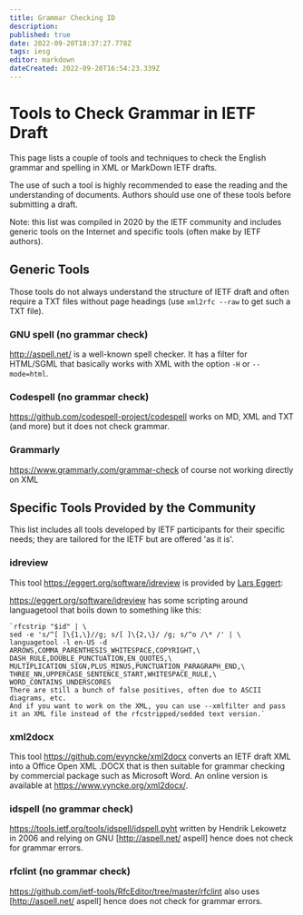 ```yaml
---
title: Grammar Checking ID
description: 
published: true
date: 2022-09-20T18:37:27.778Z
tags: iesg
editor: markdown
dateCreated: 2022-09-20T16:54:23.339Z
---
```


# Tools to Check Grammar in IETF Draft

This page lists a couple of tools and techniques to check the English grammar and spelling in XML or MarkDown IETF drafts. 

The use of such a tool is highly recommended to ease the reading and the understanding of documents. Authors should use one of these tools before submitting a draft.

Note: this list was compiled in 2020 by the IETF community and includes generic tools on the Internet and specific tools (often make by IETF authors).


## Generic Tools

Those tools do not always understand the structure of IETF draft and often require a TXT files without page headings (use `xml2rfc --raw` to get such a TXT file).

### GNU spell (no grammar check)

http://aspell.net/ is a well-known spell checker. It has a filter for HTML/SGML that basically works with XML with the option `-H` or `--mode=html`.

### Codespell (no grammar check)

https://github.com/codespell-project/codespell works on MD, XML and TXT (and more) but it does not check grammar.

### Grammarly

https://www.grammarly.com/grammar-check of course not working directly on XML

## Specific Tools Provided by the Community 

This list includes all tools developed by IETF participants for their specific needs; they are tailored for the IETF but are offered 'as it is'. 

### idreview

This tool https://eggert.org/software/idreview is provided by [Lars Eggert](https://mailarchive.ietf.org/arch/msg/ietf/BsB197OC7vRwBCvaPGRrlotckPI/):

https://eggert.org/software/idreview has some scripting around languagetool that boils down to something like this:

	`rfcstrip "$id" | \
	sed -e 's/^[ ]\{1,\}//g; s/[ ]\{2,\}/ /g; s/^o /\* /' | \
	languagetool -l en-US -d ARROWS,COMMA_PARENTHESIS_WHITESPACE,COPYRIGHT,\
	DASH_RULE,DOUBLE_PUNCTUATION,EN_QUOTES,\
	MULTIPLICATION_SIGN,PLUS_MINUS,PUNCTUATION_PARAGRAPH_END,\
	THREE_NN,UPPERCASE_SENTENCE_START,WHITESPACE_RULE,\
	WORD_CONTAINS_UNDERSCORES 
	There are still a bunch of false positives, often due to ASCII diagrams, etc. 
	And if you want to work on the XML, you can use --xmlfilter and pass it an XML file instead of the rfcstripped/sedded text version.`


### xml2docx

This tool https://github.com/evyncke/xml2docx converts an IETF draft XML into a Office Open XML .DOCX that is then suitable for grammar checking by commercial package such as Microsoft Word. An online version is available at https://www.vyncke.org/xml2docx/.

### idspell (no grammar check)

https://tools.ietf.org/tools/idspell/idspell.pyht written by Hendrik Lekowetz in 2006 and relying on GNU [http://aspell.net/ aspell] hence does not check for grammar errors.

### rfclint (no grammar check)

https://github.com/ietf-tools/RfcEditor/tree/master/rfclint also uses [http://aspell.net/ aspell] hence does not check for grammar errors.